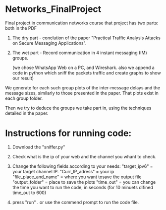 # Networks_FinalProject
Final project in communication networks course
that project has two parts: both in the PDF 

1. The dry part - conclution of the paper "Practical Traffic Analysis Attacks on Secure Messaging Applications".

2. The wet part - Record communication in 4 instant messaging (IM) groups.

   (we chose WhatsApp Web on a PC, and Wireshark. also we append a code in python which sniff the packets traffic and create graphs to show our result)

We generate for each such group plots of the inter-message delays and the message sizes, 
similarly to those presented in the paper. That plots exist in each group folder.

Then we try to deduce the groups we take part in, using the techniques detailed in the paper.

# Instructions for running code:

1. Download the "sniffer.py"

2. Check what is the ip of your web and the channel you whant to check.

3. Change the following fields according to your needs:
"target_ipv6" = your target channel IP.
"Curr_IP_adress" = your ip
"file_place_and_name" = where you want tosave the output file
"output_folder" = place to save the plots
"time_out" = you can change the time you want to run the code, in seconds (for 10 minuets difined time_out to 600)

5. press "run" . or use the commend prompt to run the code file.

